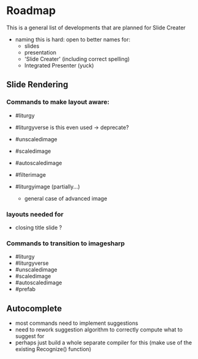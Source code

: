 # Roadmap

This is a general list of developments that are planned for Slide Creater

- naming this is hard: open to better names for:
	- slides
	- presentation
	- 'Slide Creater' (including correct spelling)
	- Integrated Presenter (yuck)


## Slide Rendering

### Commands to make layout aware:
- #liturgy

- #liturgyverse is this even used -> deprecate?

- #unscaledimage
- #scaledimage
- #autoscaledimage

- #filterimage

- #liturgyimage (partially...)
	- general case of advanced image

### layouts needed for
- closing title slide ?

### Commands to transition to imagesharp

- #liturgy
- #liturgyverse
- #unscaledimage
- #scaledimage
- #autoscaledimage
- #prefab



## Autocomplete
- most commands need to implement suggestions
- need to rework suggestion algorithm to correctly compute what to suggest for
- perhaps just build a whole separate compiler for this (make use of the existing Recognize() function)

